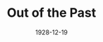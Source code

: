 ---
title: Out of the Past
date: 1928-12-19
closing_date:
layout: productions
Theatre: Theatre Jacksonville
show_details:
- Playwright: Gertrude F. Jacobi
cast:
- Christine Dearing: Anita Long
- Douglas Haygood: Sambo
- Philip Devlin: Edward Long
- Sarah W. Haskell: Julia Long
- Mrs. Allen: Pasquelina deVoe
crew:
external_links:
---